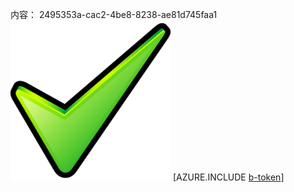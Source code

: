 内容： 2495353a-cac2-4be8-8238-ae81d745faa1![图像](2d38f2be-8a1c-4ab9-883b-5a1e4c55a9f1.png)
[AZURE.INCLUDE [b-token](96e5a961-4259-4398-948f-1251d3d1a811.md)]
